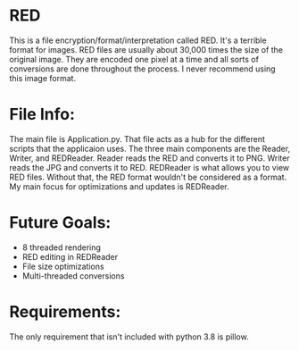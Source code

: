 # RED
This is a file encryption/format/interpretation called RED. It's a terrible format for images. RED files are usually about 30,000 times the size of the original image. They are encoded one pixel at a time and all sorts of conversions are done throughout the process. I never recommend using this image format.

# File Info:

The main file is Application.py. That file acts as a hub for the different scripts that the applicaion uses. The three main components are the Reader, Writer, and REDReader. Reader reads the RED and converts it to PNG. Writer reads the JPG and converts it to RED. REDReader is what allows you to view RED files. Without that, the RED format wouldn't be considered as a format. My main focus for optimizations and updates is REDReader.

# Future Goals:

* 8 threaded rendering
* RED editing in REDReader
* File size optimizations
* Multi-threaded conversions

# Requirements:

The only requirement that isn't included with python 3.8 is pillow.
